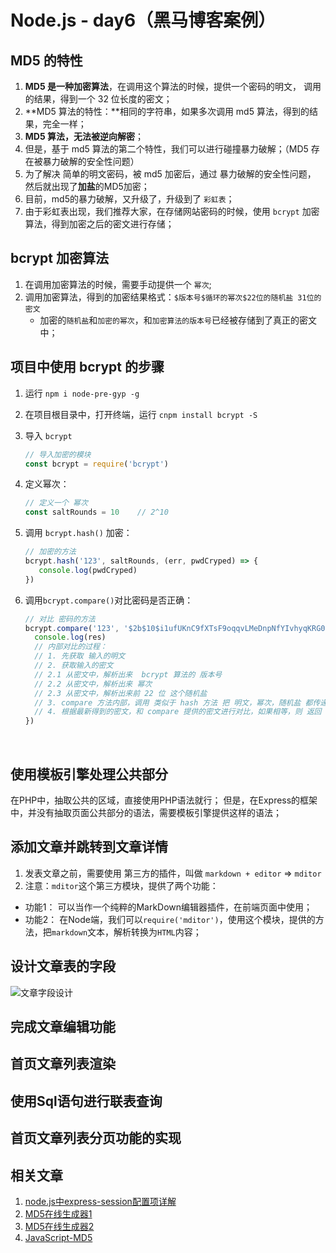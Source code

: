 # Node.js - day6（黑马博客案例）



## MD5 的特性

1. **MD5 是一种加密算法**，在调用这个算法的时候，提供一个密码的明文， 调用的结果，得到一个 32 位长度的密文；
2. **MD5 算法的特性：**相同的字符串，如果多次调用 md5 算法，得到的结果，完全一样；
3. **MD5 算法，无法被逆向解密**；
4. 但是，基于 md5 算法的第二个特性，我们可以进行碰撞暴力破解；（MD5 存在被暴力破解的安全性问题）
5. 为了解决 简单的明文密码，被 md5 加密后，通过 暴力破解的安全性问题， 然后就出现了**加盐**的MD5加密；
6. 目前，md5的暴力破解，又升级了，升级到了 `彩虹表`；
7. 由于彩虹表出现，我们推荐大家，在存储网站密码的时候，使用 `bcrypt` 加密算法，得到加密之后的密文进行存储；



## bcrypt 加密算法

1. 在调用加密算法的时候，需要手动提供一个 `幂次`;
2. 调用加密算法，得到的加密结果格式：`$版本号$循环的幂次$22位的随机盐 31位的密文`
   + 加密的`随机盐`和`加密的幂次`，和`加密算法的版本号`已经被存储到了真正的密文中；



## 项目中使用 bcrypt 的步骤

1. 运行 `npm i node-pre-gyp -g` 

2. 在项目根目录中，打开终端，运行 `cnpm install bcrypt -S`

3. 导入 `bcrypt` 

   ```js
   // 导入加密的模块
   const bcrypt = require('bcrypt')
   ```

4. 定义幂次：

   ```js
   // 定义一个 幂次
   const saltRounds = 10    // 2^10
   ```

5. 调用 `bcrypt.hash()` 加密：

   ```js
   // 加密的方法
   bcrypt.hash('123', saltRounds, (err, pwdCryped) => {
      console.log(pwdCryped)
   })
   ```

6. 调用`bcrypt.compare()`对比密码是否正确：

   ```js
   // 对比 密码的方法
   bcrypt.compare('123', '$2b$10$i1ufUKnC9fXTsF9oqqvLMeDnpNfYIvhyqKRG03adiebNFPkjW3HPW', function(err, res) {
     console.log(res)
     // 内部对比的过程：
     // 1. 先获取 输入的明文
     // 2. 获取输入的密文
     // 2.1 从密文中，解析出来  bcrypt 算法的 版本号
     // 2.2 从密文中，解析出来 幂次
     // 2.3 从密文中，解析出来前 22 位 这个随机盐
     // 3. compare 方法内部，调用 类似于 hash 方法 把 明文，幂次，随机盐 都传递进去     最终得到正向加密后的密文
     // 4. 根据最新得到的密文，和 compare 提供的密文进行对比，如果相等，则 返回 true ，否则返回 false;
   })
   ```

   ​


## 使用模板引擎处理公共部分
在PHP中，抽取公共的区域，直接使用PHP语法就行；
但是，在Express的框架中，并没有抽取页面公共部分的语法，需要模板引擎提供这样的语法；



## 添加文章并跳转到文章详情
1. 发表文章之前，需要使用 第三方的插件，叫做 `markdown + editor` => `mditor`
2. 注意：`mditor`这个第三方模块，提供了两个功能：
 + 功能1： 可以当作一个纯粹的MarkDown编辑器插件，在前端页面中使用；
 + 功能2： 在Node端，我们可以`require('mditor')`，使用这个模块，提供的方法，把`markdown`文本，解析转换为`HTML`内容；


## 设计文章表的字段
![文章字段设计](./文章表字段设计.png)


## 完成文章编辑功能


## 首页文章列表渲染


## 使用Sql语句进行联表查询


## 首页文章列表分页功能的实现


## 相关文章
1. [node.js中express-session配置项详解](http://blog.csdn.net/liangklfang/article/details/50998959)
2. [MD5在线生成器1](http://www.cmd5.com/)
3. [MD5在线生成器2](http://pmd5.com/)
4. [JavaScript-MD5](https://github.com/blueimp/JavaScript-MD5)